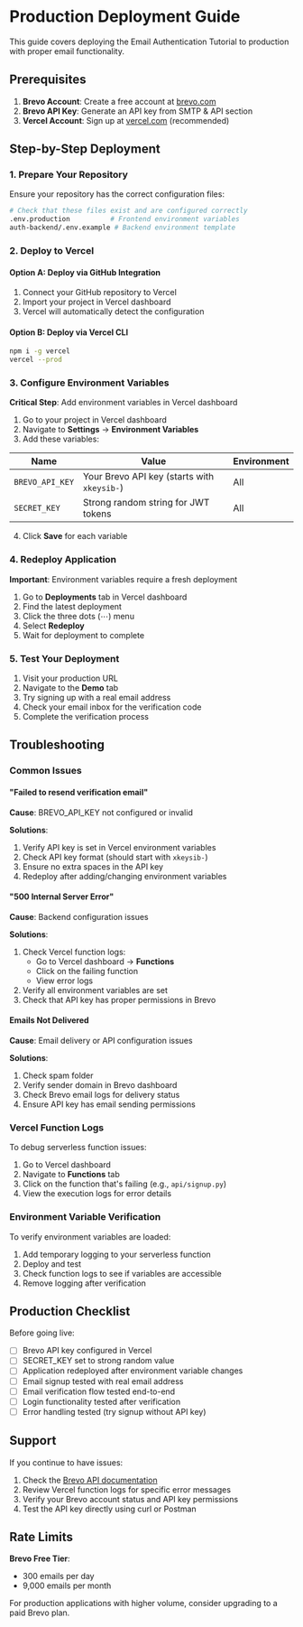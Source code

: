 # Production Deployment Guide

This guide covers deploying the Email Authentication Tutorial to production with proper email functionality.

## Prerequisites

1. **Brevo Account**: Create a free account at [brevo.com](https://brevo.com)
2. **Brevo API Key**: Generate an API key from SMTP & API section
3. **Vercel Account**: Sign up at [vercel.com](https://vercel.com) (recommended)

## Step-by-Step Deployment

### 1. Prepare Your Repository

Ensure your repository has the correct configuration files:

```bash
# Check that these files exist and are configured correctly
.env.production          # Frontend environment variables
auth-backend/.env.example # Backend environment template
```

### 2. Deploy to Vercel

#### Option A: Deploy via GitHub Integration

1. Connect your GitHub repository to Vercel
2. Import your project in Vercel dashboard
3. Vercel will automatically detect the configuration

#### Option B: Deploy via Vercel CLI

```bash
npm i -g vercel
vercel --prod
```

### 3. Configure Environment Variables

**Critical Step**: Add environment variables in Vercel dashboard

1. Go to your project in Vercel dashboard
2. Navigate to **Settings** → **Environment Variables**
3. Add these variables:

| Name | Value | Environment |
|------|-------|-------------|
| `BREVO_API_KEY` | Your Brevo API key (starts with `xkeysib-`) | All |
| `SECRET_KEY` | Strong random string for JWT tokens | All |

4. Click **Save** for each variable

### 4. Redeploy Application

**Important**: Environment variables require a fresh deployment

1. Go to **Deployments** tab in Vercel dashboard
2. Find the latest deployment
3. Click the three dots (⋯) menu
4. Select **Redeploy**
5. Wait for deployment to complete

### 5. Test Your Deployment

1. Visit your production URL
2. Navigate to the **Demo** tab
3. Try signing up with a real email address
4. Check your email inbox for the verification code
5. Complete the verification process

## Troubleshooting

### Common Issues

#### "Failed to resend verification email"

**Cause**: BREVO_API_KEY not configured or invalid

**Solutions**:
1. Verify API key is set in Vercel environment variables
2. Check API key format (should start with `xkeysib-`)
3. Ensure no extra spaces in the API key
4. Redeploy after adding/changing environment variables

#### "500 Internal Server Error"

**Cause**: Backend configuration issues

**Solutions**:
1. Check Vercel function logs:
   - Go to Vercel dashboard → **Functions**
   - Click on the failing function
   - View error logs
2. Verify all environment variables are set
3. Check that API key has proper permissions in Brevo

#### Emails Not Delivered

**Cause**: Email delivery or API configuration issues

**Solutions**:
1. Check spam folder
2. Verify sender domain in Brevo dashboard
3. Check Brevo email logs for delivery status
4. Ensure API key has email sending permissions

### Vercel Function Logs

To debug serverless function issues:

1. Go to Vercel dashboard
2. Navigate to **Functions** tab
3. Click on the function that's failing (e.g., `api/signup.py`)
4. View the execution logs for error details

### Environment Variable Verification

To verify environment variables are loaded:

1. Add temporary logging to your serverless function
2. Deploy and test
3. Check function logs to see if variables are accessible
4. Remove logging after verification

## Production Checklist

Before going live:

- [ ] Brevo API key configured in Vercel
- [ ] SECRET_KEY set to strong random value
- [ ] Application redeployed after environment variable changes
- [ ] Email signup tested with real email address
- [ ] Email verification flow tested end-to-end
- [ ] Login functionality tested after verification
- [ ] Error handling tested (try signup without API key)

## Support

If you continue to have issues:

1. Check the [Brevo API documentation](https://developers.brevo.com/)
2. Review Vercel function logs for specific error messages
3. Verify your Brevo account status and API key permissions
4. Test the API key directly using curl or Postman

## Rate Limits

**Brevo Free Tier**:
- 300 emails per day
- 9,000 emails per month

For production applications with higher volume, consider upgrading to a paid Brevo plan.
